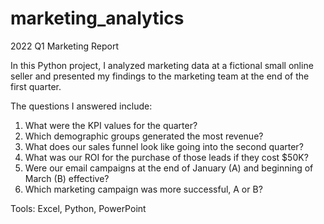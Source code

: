 # marketing_analytics
2022 Q1 Marketing Report

In this Python project, I analyzed marketing data at a fictional small online seller and presented my findings to the marketing team at the end of the first quarter.

The questions I answered include:
1. What were the KPI values for the quarter?
2. Which demographic groups generated the most revenue?
3. What does our sales funnel look like going into the second quarter?
4. What was our ROI for the purchase of those leads if they cost $50K?
5. Were our email campaigns at the end of January (A) and beginning of March (B) effective? 
6. Which marketing campaign was more successful, A or B?

Tools: Excel, Python, PowerPoint
